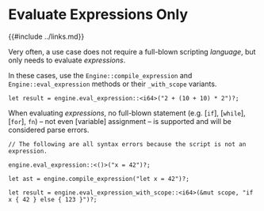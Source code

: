 Evaluate Expressions Only
========================

{{#include ../links.md}}

Very often, a use case does not require a full-blown scripting _language_, but only needs to
evaluate _expressions_.

In these cases, use the `Engine::compile_expression` and `Engine::eval_expression` methods or their
`_with_scope` variants.

```rust,no_run
let result = engine.eval_expression::<i64>("2 + (10 + 10) * 2")?;
```

When evaluating _expressions_, no full-blown statement (e.g. [`if`], [`while`], [`for`], `fn`)
&ndash; not even [variable] assignment &ndash; is supported and will be considered parse errors.

```rust,no_run
// The following are all syntax errors because the script is not an expression.

engine.eval_expression::<()>("x = 42")?;

let ast = engine.compile_expression("let x = 42")?;

let result = engine.eval_expression_with_scope::<i64>(&mut scope, "if x { 42 } else { 123 }")?;
```
